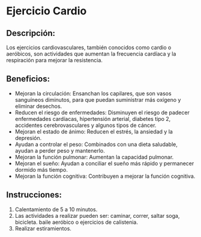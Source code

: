 # Ejercicio Cardio

## Descripción:
Los ejercicios cardiovasculares, también conocidos como cardio o aeróbicos, son actividades que aumentan la frecuencia cardíaca y la respiración para mejorar la resistencia. 

## Beneficios: 
- Mejoran la circulación: Ensanchan los capilares, que son vasos sanguíneos diminutos, para que puedan suministrar más oxígeno y eliminar desechos. 
- Reducen el riesgo de enfermedades: Disminuyen el riesgo de padecer enfermedades cardíacas, hipertensión arterial, diabetes tipo 2, accidentes cerebrovasculares y algunos tipos de cáncer. 
- Mejoran el estado de ánimo: Reducen el estrés, la ansiedad y la depresión. 
- Ayudan a controlar el peso: Combinados con una dieta saludable, ayudan a perder peso y mantenerlo. 
- Mejoran la función pulmonar: Aumentan la capacidad pulmonar. 
- Mejoran el sueño: Ayudan a conciliar el sueño más rápido y permanecer dormido más tiempo. 
- Mejoran la función cognitiva: Contribuyen a mejorar la función cognitiva.

## Instrucciones:
1. Calentamiento de 5 a 10 minutos.
2. Las actividades a realizar pueden ser: caminar, correr, saltar soga, bicicleta. baile aeróbico o ejercicios de calistenia.
3. Realizar estiramientos.